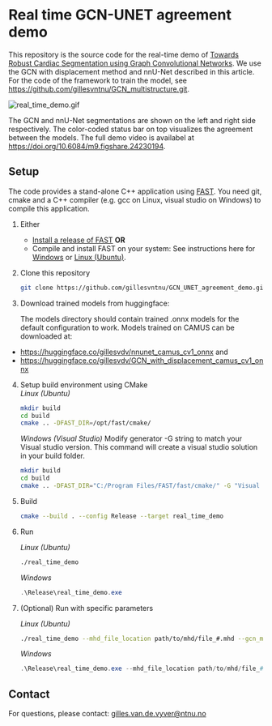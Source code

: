 Real time GCN-UNET agreement demo
==================================

This repository is the source code for the real-time demo of
[Towards Robust Cardiac Segmentation using Graph Convolutional Networks](https://arxiv.org/abs/2310.01210).
We use the GCN with displacement method and nnU-Net described in this article.
For the code of the framework to train the model, see https://github.com/gillesvntnu/GCN_multistructure.git.

![real_time_demo.gif](./figures/real_time_demo.gif)

The GCN and nnU-Net segmentations are shown on the left and right side respectively.
The color-coded status bar on top visualizes the agreement between the models.
The full demo video is availabel at https://doi.org/10.6084/m9.figshare.24230194.

Setup
----------------------------------
The code provides a stand-alone C++ application using [FAST](https://github.com/smistad/FAST).
You need git, cmake and a C++ compiler (e.g. gcc on Linux, visual studio on Windows) to compile this application.

1. Either
   - [Install a release of FAST](https://fast.eriksmistad.no/install.html) **OR**
   - Compile and install FAST on your system: See instructions here for [Windows](https://fast.eriksmistad.no/building-on-windows.html) or [Linux (Ubuntu)](https://fast.eriksmistad.no/install-ubuntu-linux.html).
2. Clone this repository
   ```bash
   git clone https://github.com/gillesvntnu/GCN_UNET_agreement_demo.git
   ```
3. Download trained models from huggingface:

   The models directory should contain trained .onnx models for the default configuration to work.
Models trained on CAMUS can be downloaded at:

- https://huggingface.co/gillesvdv/nnunet_camus_cv1_onnx
and
- https://huggingface.co/gillesvdv/GCN_with_displacement_camus_cv1_onnx
4. Setup build environment using CMake  
   *Linux (Ubuntu)*
   ```bash
   mkdir build
   cd build
   cmake .. -DFAST_DIR=/opt/fast/cmake/
   ``` 
   *Windows (Visual Studio)*
   Modify generator -G string to match your Visual studio version. This command will create a visual studio solution in your build folder.
   ```bash
   mkdir build
   cd build
   cmake .. -DFAST_DIR="C:/Program Files/FAST/fast/cmake/" -G "Visual Studio 16 2019" -A x64
   ```
5. Build
   ```bash
   cmake --build . --config Release --target real_time_demo
   ```
6. Run

   *Linux (Ubuntu)*
   ```bash
   ./real_time_demo
   ```
   *Windows*
   ```powershell
   .\Release\real_time_demo.exe
   ```
7. (Optional) Run with specific parameters

    *Linux (Ubuntu)*
    ```bash
    ./real_time_demo --mhd_file_location path/to/mhd/file_#.mhd --gcn_model_loc path/to/gcn/model.onnx --unet_model_loc path/to/unet/model.onnx
    ```
    *Windows*
    ```powershell
    .\Release\real_time_demo.exe --mhd_file_location path/to/mhd/file_#.mhd --gcn_model_loc path/to/gcn/model.onnx --unet_model_loc path/to/unet/model.onnx
    ```

## Contact
For questions, please contact:
[gilles.van.de.vyver@ntnu.no](mailto:gilles.van.de.vyver@ntnu.no)
